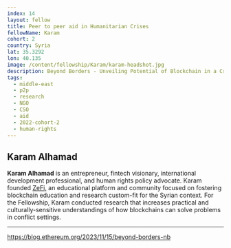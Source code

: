 ```yaml
---
index: 14
layout: fellow
title: Peer to peer aid in Humanitarian Crises
fellowName: Karam
cohort: 2
country: Syria
lat: 35.3292
lon: 40.135
image: /content/fellowship/Karam/karam-headshot.jpg
description: Beyond Borders - Unveiling Potential of Blockchain in a Crisis - the case of Syria
tags:
  - middle-east
  - p2p
  - research
  - NGO
  - CSO
  - aid
  - 2022-cohort-2
  - human-rights
---
```


## Karam Alhamad

**Karam Alhamad** is an entrepreneur, fintech visionary, international development professional, and human rights policy advocate. Karam founded [ZeFi,](https://zefi.com/en) an educational platform and community focused on fostering blockchain education and research custom-fit for the Syrian context. For the Fellowship, Karam conducted research that increases practical and culturally-sensitive understandings of how blockchains can solve problems in conflict settings.

---

https://blog.ethereum.org/2023/11/15/beyond-borders-nb
